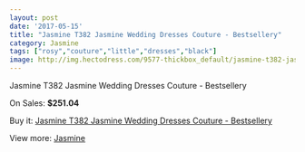 ```yaml
---
layout: post
date: '2017-05-15'
title: "Jasmine T382 Jasmine Wedding Dresses Couture - Bestsellery"
category: Jasmine
tags: ["rosy","couture","little","dresses","black"]
image: http://img.hectodress.com/9577-thickbox_default/jasmine-t382-jasmine-wedding-dresses-couture-bestsellery.jpg
---
```

Jasmine T382 Jasmine Wedding Dresses Couture - Bestsellery

On Sales: **$251.04**
<a href="https://www.hectodress.com/jasmine/4807-jasmine-t382-jasmine-wedding-dresses-couture-bestsellery.html"><amp-img layout="responsive" width="600" height="600" src="//img.hectodress.com/9577-thickbox_default/jasmine-t382-jasmine-wedding-dresses-couture-bestsellery.jpg" alt="Jasmine T382 Jasmine Wedding Dresses Couture - Bestsellery 0" /></a>
<a href="https://www.hectodress.com/jasmine/4807-jasmine-t382-jasmine-wedding-dresses-couture-bestsellery.html"><amp-img layout="responsive" width="600" height="600" src="//img.hectodress.com/9578-thickbox_default/jasmine-t382-jasmine-wedding-dresses-couture-bestsellery.jpg" alt="Jasmine T382 Jasmine Wedding Dresses Couture - Bestsellery 1" /></a>

Buy it: [Jasmine T382 Jasmine Wedding Dresses Couture - Bestsellery](https://www.hectodress.com/jasmine/4807-jasmine-t382-jasmine-wedding-dresses-couture-bestsellery.html "Jasmine T382 Jasmine Wedding Dresses Couture - Bestsellery")

View more: [Jasmine](https://www.hectodress.com/79-jasmine "Jasmine")